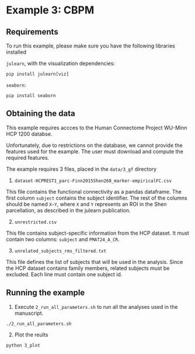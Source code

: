 # Example 3: CBPM



## Requirements

To run this example, please make sure you have the following libraries installed

`julearn`, with the visualization dependencies:

```
pip install julearn[viz]
```

`seaborn`:
```
pip install seaborn
```


## Obtaining the data

This example requires accces to the Human Connectome Project WU-Minn HCP 1200 databse.

Unfortunately, due to restrictions on the database, we cannot provide the features used for the example. The user must download and compute the required features.

The example requires 3 files, placed in the `data/3_gf` directory

1. `dataset-HCPREST1_parc-Finn2015Shen268_marker-empiricalFC.csv`

This file contains the functional connectivity as a pandas dataframe. The first column `subject` contains the subject identifier. The rest of the columns should be named `X~Y`, where `X` and `Y` represents an ROI in the Shen parcellation, as described in the julearn publication.

2. `unrestricted.csv`

This file contains subject-specific information from the HCP dataset. It must contain two columns: `subject` and `PMAT24_A_CR`.

3. `unrelated_subjects_rms_filtered.txt`

This file defines the list of subjects that will be used in the analysis. Since the HCP dataset contains family members, related subjects must be excluded. Each line must contain one subject id.

## Running the example

1. Execute `2_run_all_parameters.sh` to run all the analyses used in the manuscript.

```
./2_run_all_parameters.sh
```

2. Plot the reults

```
python 3_plot
```